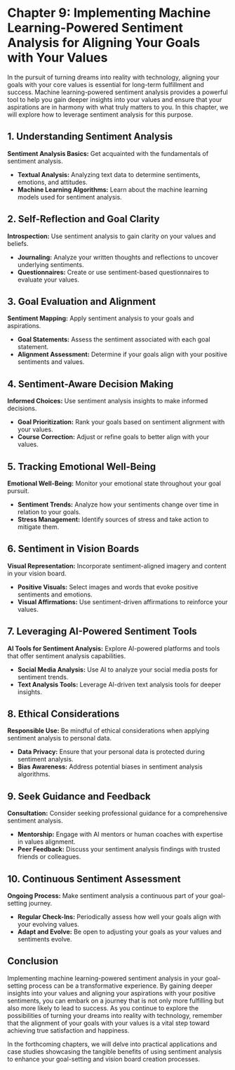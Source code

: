Chapter 9: Implementing Machine Learning-Powered Sentiment Analysis for Aligning Your Goals with Your Values
============================================================================================================

In the pursuit of turning dreams into reality with technology, aligning your goals with your core values is essential for long-term fulfillment and success. Machine learning-powered sentiment analysis provides a powerful tool to help you gain deeper insights into your values and ensure that your aspirations are in harmony with what truly matters to you. In this chapter, we will explore how to leverage sentiment analysis for this purpose.

**1. Understanding Sentiment Analysis**
---------------------------------------

**Sentiment Analysis Basics:** Get acquainted with the fundamentals of sentiment analysis.

* **Textual Analysis:** Analyzing text data to determine sentiments, emotions, and attitudes.
* **Machine Learning Algorithms:** Learn about the machine learning models used for sentiment analysis.

**2. Self-Reflection and Goal Clarity**
---------------------------------------

**Introspection:** Use sentiment analysis to gain clarity on your values and beliefs.

* **Journaling:** Analyze your written thoughts and reflections to uncover underlying sentiments.
* **Questionnaires:** Create or use sentiment-based questionnaires to evaluate your values.

**3. Goal Evaluation and Alignment**
------------------------------------

**Sentiment Mapping:** Apply sentiment analysis to your goals and aspirations.

* **Goal Statements:** Assess the sentiment associated with each goal statement.
* **Alignment Assessment:** Determine if your goals align with your positive sentiments and values.

**4. Sentiment-Aware Decision Making**
--------------------------------------

**Informed Choices:** Use sentiment analysis insights to make informed decisions.

* **Goal Prioritization:** Rank your goals based on sentiment alignment with your values.
* **Course Correction:** Adjust or refine goals to better align with your values.

**5. Tracking Emotional Well-Being**
------------------------------------

**Emotional Well-Being:** Monitor your emotional state throughout your goal pursuit.

* **Sentiment Trends:** Analyze how your sentiments change over time in relation to your goals.
* **Stress Management:** Identify sources of stress and take action to mitigate them.

**6. Sentiment in Vision Boards**
---------------------------------

**Visual Representation:** Incorporate sentiment-aligned imagery and content in your vision board.

* **Positive Visuals:** Select images and words that evoke positive sentiments and emotions.
* **Visual Affirmations:** Use sentiment-driven affirmations to reinforce your values.

**7. Leveraging AI-Powered Sentiment Tools**
--------------------------------------------

**AI Tools for Sentiment Analysis:** Explore AI-powered platforms and tools that offer sentiment analysis capabilities.

* **Social Media Analysis:** Use AI to analyze your social media posts for sentiment trends.
* **Text Analysis Tools:** Leverage AI-driven text analysis tools for deeper insights.

**8. Ethical Considerations**
-----------------------------

**Responsible Use:** Be mindful of ethical considerations when applying sentiment analysis to personal data.

* **Data Privacy:** Ensure that your personal data is protected during sentiment analysis.
* **Bias Awareness:** Address potential biases in sentiment analysis algorithms.

**9. Seek Guidance and Feedback**
---------------------------------

**Consultation:** Consider seeking professional guidance for a comprehensive sentiment analysis.

* **Mentorship:** Engage with AI mentors or human coaches with expertise in values alignment.
* **Peer Feedback:** Discuss your sentiment analysis findings with trusted friends or colleagues.

**10. Continuous Sentiment Assessment**
---------------------------------------

**Ongoing Process:** Make sentiment analysis a continuous part of your goal-setting journey.

* **Regular Check-Ins:** Periodically assess how well your goals align with your evolving values.
* **Adapt and Evolve:** Be open to adjusting your goals as your values and sentiments evolve.

**Conclusion**
--------------

Implementing machine learning-powered sentiment analysis in your goal-setting process can be a transformative experience. By gaining deeper insights into your values and aligning your aspirations with your positive sentiments, you can embark on a journey that is not only more fulfilling but also more likely to lead to success. As you continue to explore the possibilities of turning your dreams into reality with technology, remember that the alignment of your goals with your values is a vital step toward achieving true satisfaction and happiness.

In the forthcoming chapters, we will delve into practical applications and case studies showcasing the tangible benefits of using sentiment analysis to enhance your goal-setting and vision board creation processes.
